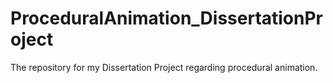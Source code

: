 # ProceduralAnimation_DissertationProject
The repository for my Dissertation Project regarding procedural animation.
